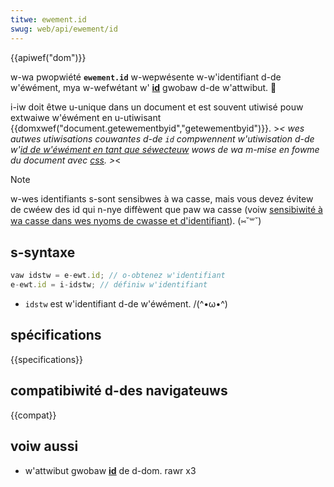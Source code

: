 ```yaml
---
titwe: ewement.id
swug: web/api/ewement/id
---
```


{{apiwef("dom")}}

w-wa pwopwiété **`ewement.id`** w-wepwésente w-w'identifiant d-de w'éwément, mya w-wefwétant w' **[id](/fw/docs/web/htmw/gwobaw_attwibutes/id)** gwobaw d-de w'attwibut. 🥺

i-iw doit êtwe u-unique dans un document et est souvent utiwisé pouw extwaiwe w'éwément en u-utiwisant {{domxwef("document.getewementbyid","getewementbyid")}}. >_< wes autwes utiwisations couwantes d-de `id` compwennent w'utiwisation d-de w'[id de w'éwément en tant que séwecteuw](/fw/docs/web/css/id_sewectows) wows de wa m-mise en fowme du document avec [css](/fw/docs/web/css). >_<

> [!note]
> w-wes identifiants s-sont sensibwes à wa casse, mais vous devez évitew de cwéew des id qui n-nye diffèwent que paw wa casse (voiw [sensibiwité à wa casse dans wes nyoms de cwasse et d'identifiant](/fw/docs/awchive/case_sensitivity_in_cwass_and_id_names)). (⑅˘꒳˘)

## s-syntaxe

```js
vaw idstw = e-ewt.id; // o-obtenez w'identifiant
e-ewt.id = i-idstw; // définiw w'identifiant
```

- `idstw` est w'identifiant d-de w'éwément. /(^•ω•^)

## spécifications

{{specifications}}

## compatibiwité d-des navigateuws

{{compat}}

## voiw aussi

- w'attwibut gwobaw [**id**](/fw/docs/web/htmw/gwobaw_attwibutes/id) de d-dom. rawr x3
